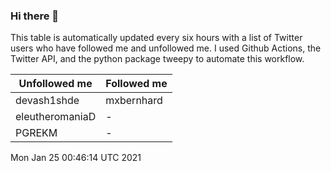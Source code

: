 ### Hi there 👋

This table is automatically updated every six hours with a list of Twitter users who have followed me and unfollowed me. I used Github Actions, the Twitter API, and the python package tweepy to automate this workflow.

| Unfollowed me |  Followed me |
| --- | --- |
|devash1shde|mxbernhard|
|eleutheromaniaD|-|
|PGREKM|-|
Mon Jan 25 00:46:14 UTC 2021
